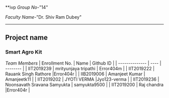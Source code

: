 **ivp
*Group No-*"14"

*Faculty Name-*"Dr. Shiv Ram Dubey"

---
## Project name
### Smart Agro Kit


*Team Members*
|   Enrollment No.  |   Name   | Github ID |
|   --------------  |   ----   | -------- |
|    IIT2019239  |  mrityunjaya tripathi  | Error404m |
|    IIT2019222  |   Rauank Singh Rathore  |Error404r |
|    IIB2019006  |   Amanjeet Kumar | Amanjeetk11 |
|    IIT2019202  |   JYOTI VERMA |Jyo123-verma |
|    IIT2019236  |  Noonsavath Sravana Samyukta | samyukta9500 |
|    IIT2019200  |   Raj chandra  |Error404r |
